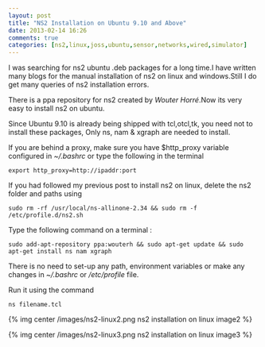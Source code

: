 ```yaml
---
layout: post
title: "NS2 Installation on Ubuntu 9.10 and Above"
date: 2013-02-14 16:26
comments: true
categories: [ns2,linux,joss,ubuntu,sensor,networks,wired,simulator]
---
```

I was searching for ns2 ubuntu .deb packages for a long time.I have written many blogs for the manual installation of ns2 on linux and windows.Still I do get many queries of ns2 installation errors.

There is a ppa repository for ns2 created by *Wouter Horré*.Now its very easy to install ns2 on ubuntu.

Since Ubuntu 9.10 is already being shipped with tcl,otcl,tk, you need not to install these packages, Only ns, nam & xgraph are needed to install.

If you are behind a proxy, make sure you have $http_proxy variable configured in *~/.bashrc* or type the following in the terminal

`export http_proxy=http://ipaddr:port`

If you had followed my previous post to install ns2 on linux, delete the ns2 folder and paths using

`sudo rm -rf /usr/local/ns-allinone-2.34 && sudo rm -f /etc/profile.d/ns2.sh`

Type the following command on a terminal :

`sudo add-apt-repository ppa:wouterh && sudo apt-get update && sudo apt-get install ns nam xgraph`

There is no need to set-up any path, environment variables or make any changes in *~/.bashrc* or */etc/profile* file.

Run it using the command

`ns filename.tcl`

{% img center /images/ns2-linux2.png ns2 installation on linux image2 %}

{% img center /images/ns2-linux3.png ns2 installation on linux image3 %}

